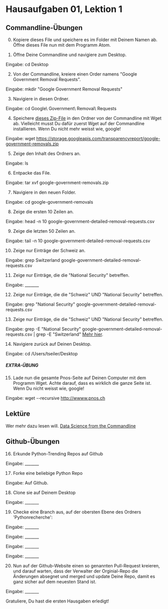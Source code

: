 # Hausaufgaben 01, Lektion 1

## Commandline-Übungen

0. Kopiere dieses File und speichere es im Folder mit Deinem Namen ab.
Öffne dieses File nun mit dem Programm Atom.

1. Öffne Deine Commandline und navigiere zum Desktop.

Eingabe: cd Desktop

2. Von der Commandline, kreiere einen Order namens "Google Government Removal Requests".

Eingabe: mkdir "Google Government Removal Requests"

3. Navigiere in diesen Ordner.

Eingabe: cd Google\ Government\ Removal\ Requests

4. Speichere [dieses Zip-File](https://storage.googleapis.com/transparencyreport/google-government-removals.zip) in den Ordner von der Commandline mit Wget ab. Vielleicht musst Du dafür zuerst Wget auf
der Commandline installieren. Wenn Du nicht mehr weisst wie, google!

Eingabe: wget https://storage.googleapis.com/transparencyreport/google-government-removals.zip

5. Zeige den Inhalt des Ordners an.

Eingabe: ls

6. Entpacke das File.

Eingabe: tar xvf google-government-removals.zip

7. Navigiere in den neuen Folder.

Eingabe: cd google-government-removals

8. Zeige die ersten 10 Zeilen an.

Eingabe: head -n 10 google-government-detailed-removal-requests.csv

9. Zeige die letzten 50 Zeilen an.

Eingabe: tail -n 10 google-government-detailed-removal-requests.csv

10. Zeige nur Einträge der Schweiz an.

Eingabe: grep Switzerland google-government-detailed-removal-requests.csv

11. Zeige nur Einträge, die die "National Security" betreffen.

Eingabe: _______

12. Zeige nur Einträge, die die "Schweiz" UND "National Security" betreffen.

Eingabe: grep "National Security" google-government-detailed-removal-requests.csv

13. Zeige nur Einträge, die die "Schweiz" UND "National Security" betreffen.

Eingabe: grep -E "National Security" google-government-detailed-removal-requests.csv | grep -E "Switzerland"
[Mehr hier](http://www.thegeekstuff.com/2011/10/grep-or-and-not-operators).

14. Navigiere zurück auf Deinen Desktop.

Eingabe: cd /Users/tseiler/Desktop 

##### EXTRA-ÜBUNG
15. Lade nun die gesamte Pnos-Seite auf Deinen Computer mit dem Programm Wget.
Achte darauf, dass es wirklich die ganze Seite ist. Wenn Du nicht weisst wie,
google!

Eingabe: wget --recursive http://wwww.pnos.ch

## Lektüre

Wer mehr dazu lesen will. [Data Science from the Commandline](http://www.ruxizhang.com/uploads/4/4/0/2/44023465/janssens2014.pdf)

## Github-Übungen

16. Erkunde Python-Trending Repos auf Github

Eingabe: _______

17. Forke eine beliebige Python Repo

Eingabe: Auf Github.

18. Clone sie auf Deinem Desktop

Eingabe: _______

19. Checke eine Branch aus, auf der obersten Ebene des Ordners 'Pythonrecherche':

Eingabe: _______

Eingabe: _______

Eingabe: _______

Eingabe: _______

20. Nun auf der Github-Website einen so genannten Pull-Request kreieren, und
darauf warten, dass der Verwalter der Orginial-Repo die Änderungen absegnet
und merged und update Deine Repo, damit es ganz sicher auf dem neuesten Stand
ist.

Eingabe: _______

Gratuliere, Du hast die ersten Hausgaben erledigt!
